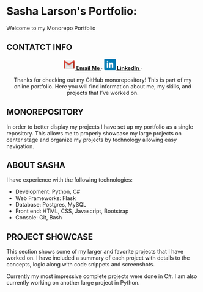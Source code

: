 <!--https://help.github.com/en/articles/basic-writing-and-formatting-syntax#links link to git formatting reference -->

# Sasha Larson's Portfolio:
Welcome to my Monorepo Portfolio

<!-- HTML and README.md comment syntax

Steps to set up Monorepo for Github

1. Banner
2. Contact Info
3. Monorepo Intro
4. About Me
5.Project Showcase: featured projects with code snippets and screen shots
6.Contact info again

-Each technology folder has a brief summary and features the showcase projects in that technology

-each big project has thier summary within their folder

-practice folders do not need summarys
 -->

 <!-- BANNER -->

## CONTATCT INFO
<!--Email Image-->
<!-- [Email](sjlarson92@gmail.com)

<!--LinkedIn Image-->

<!-- [LinkedIn](https://www.linkedin.com/in/sjlarson92/) -->

<!--WordPress Image [WordPress]() -->

<div align="center">
  <!-- BANNER IMG -->

  <!-- <p>
    <a href="#monorepository-portfolio"><strong> Monorepository</strong></a> ·
    <a href="#about-lucas"><strong>About Lucas</strong></a> ·
    <a href="#projects-showcase"><strong>Projects Showcase</strong></a> ·
    <a href="#contact-info"><strong>Contact Info</strong></a>
  </p> -->

  <p>
    <a href="mailto:sjlarson92@gmail.com"><img src="/wiki/img/Gmail-icon.png" height="30px" width="30px"><strong> Email Me </strong></a> ·
    <a href="https://www.linkedin.com/in/sjlarson92/"><img src="/wiki/img/linkedin-icon.png" height="30px" width="30px"><strong> LinkedIn </strong></a> ·
  </p>

  <p> Thanks for checking out my GitHub monorepository! This is part of my online portfolio. Here you will find information about me, my skills, and projects that I’ve worked on.
  </p>
</div>

## MONOREPOSITORY

In order to better display my projects I have set up my portfolio as a single repository. This allows me to properly showcase my large projects on center stage and organize my projects by technology allowing easy navigation.

<!-- Monorepo Tree Diagram -->

## ABOUT SASHA

<!-- I'm amazing hire me! -->

I have experience with the following technologies:
- Development: Python, C#
- Web Frameworks: Flask
- Database: Postgres, MySQL
- Front end: HTML, CSS, Javascript, Bootstrap
- Console: Git, Bash

## PROJECT SHOWCASE

This section shows some of my larger and favorite projects that I have worked on. I have included a summary of each project with details to the concepts, logic along with code snippets and screenshots.

Currently my most impressive complete projects were done in C#. I am also currently working on another large project in Python.

<!-- Projects!!! -->
